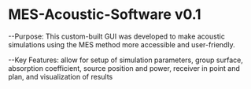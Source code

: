 # MES-Acoustic-Software v0.1

--Purpose: 
This custom-built GUI was developed to make acoustic simulations using the MES method more accessible and user-friendly.

--Key Features: 
allow for setup of simulation parameters, group surface, absorption coefficient, source position and power, receiver in point and plan, and visualization of results
